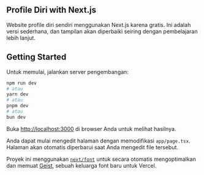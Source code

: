 ## Profile Diri with Next.js

Website profile diri sendiri menggunakan Next.js karena gratis. Ini adalah versi sederhana, dan tampilan akan diperbaiki seiring dengan pembelajaran lebih lanjut.

## Getting Started

Untuk memulai, jalankan server pengembangan:

```bash
npm run dev
# atau
yarn dev
# atau
pnpm dev
# atau
bun dev
```

Buka [http://localhost:3000](http://localhost:3000) di browser Anda untuk melihat hasilnya.

Anda dapat mulai mengedit halaman dengan memodifikasi `app/page.tsx`. Halaman akan otomatis diperbarui saat Anda mengedit file tersebut.

Proyek ini menggunakan [`next/font`](https://nextjs.org/docs/app/building-your-application/optimizing/fonts) untuk secara otomatis mengoptimalkan dan memuat [Geist](https://vercel.com/font), sebuah keluarga font baru untuk Vercel.
